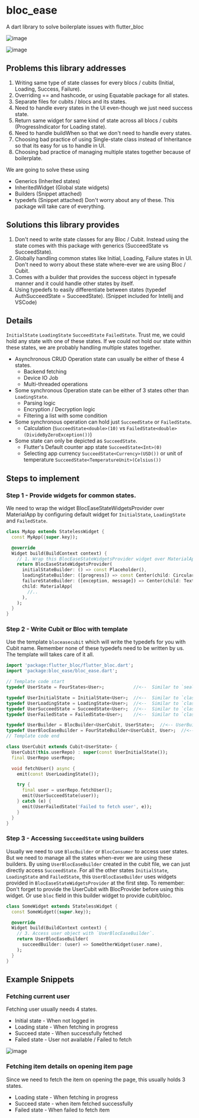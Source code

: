 # bloc_ease
A dart library to solve boilerplate issues with flutter_bloc

![image](https://github.com/Bharathh-Raj/bloc_ease/assets/42716432/80d77660-059e-4828-a94f-a5129ecd58bb)

![image](https://github.com/Bharathh-Raj/bloc_ease/assets/42716432/115729d6-4e51-4b42-9c4c-80ef683cb294)

## Problems this library addresses
1. Writing same type of state classes for every blocs / cubits (Initial, Loading, Success, Failure).
2. Overriding == and hashcode, or using Equatable package for all states.
3. Separate files for cubits / blocs and its states.
4. Need to handle every states in the UI even-though we just need success state.
5. Return same widget for same kind of state across all blocs / cubits (ProgressIndicator for Loading state).
6. Need to handle buildWhen so that we don't need to handle every states.
7. Choosing bad practice of using Single-state class instead of Inheritance so that its easy for us to handle in UI.
8. Choosing bad practice of managing multiple states together because of boilerplate.

We are going to solve these using
- Generics (Inherited states)
- InheritedWidget (Global state widgets)
- Builders (Snippet attached)
- typedefs (Snippet attached)
Don't worry about any of these. This package will take care of everything.

## Solutions this library provides
1. Don't need to write state classes for any Bloc / Cubit. Instead using the state comes with this package with generics (SucceedState<Auth> vs SucceedState<User>).
2. Globally handling common states like Initial, Loading, Failure states in UI. Don't need to worry about these state where-ever we are using Bloc / Cubit.
3. Comes with a builder that provides the success object in typesafe manner and it could handle other states by itself.
4. Using typedefs to easily differentiate between states (typedef AuthSucceedState = SucceedState<Auth>). (Snippet included for Intellij and VSCode)

## Details
`InitialState` `LoadingState` `SucceedState` `FailedState`. Trust me, we could hold any state with one of these states. If we could not hold our state within these states, we are probably handling multiple states together.
- Asynchronous CRUD Operation state can usually be either of these 4 states.
  - Backend fetching
  - Device IO Job
  - Multi-threaded operations
- Some synchronous Operation state can be either of 3 states other than `LoadingState`.
  - Parsing logic
  - Encryption / Decryption logic
  - Filtering a list with some condition
- Some synchronous operation can hold just `SucceedState` or `FailedState`.
  - Calculation (`SucceedState<double>(10)` vs `FailedState<double>(DivideByZeroException())`)
- Some state can only be depicted as `SucceedState`.
  - Flutter's Default counter app state `SucceedState<Int>(0)`
  - Selecting app currency `SucceedState<Currency>(USD())` or unit of temperature `SucceedState<TemperatureUnit>(Celsius())`

## Steps to implement
### Step 1 - Provide widgets for common states.
We need to wrap the widget BlocEaseStateWidgetsProvider over MaterialApp by configuring default widget for `InitialState`, `LoadingState` and `FailedState`.
```dart
class MyApp extends StatelessWidget {
  const MyApp({super.key});

  @override
  Widget build(BuildContext context) {
    // 1. Wrap this BlocEaseStateWidgetsProvider widget over MaterialApp.
    return BlocEaseStateWidgetsProvider(
      initialStateBuilder: () => const Placeholder(),
      loadingStateBuilder: ([progress]) => const Center(child: CircularProgressIndicator()),
      failureStateBuilder: ([exception, message]) => Center(child: Text(message ?? 'Something went wrong!')),
      child: MaterialApp(
        //..
      ),
    );
  }
}
```

### Step 2 - Write Cubit or Bloc with template
Use the template `bloceasecubit` which will write the typedefs for you with Cubit name. Remember none of these typedefs need to be written by us. The template will takes care of it all.
```dart
import 'package:flutter_bloc/flutter_bloc.dart';
import 'package:bloc_ease/bloc_ease.dart';

// Template code start
typedef UserState = FourStates<User>;           //<--  Similar to `sealed class UserState{}`

typedef UserInitialState = InitialState<User>;  //<--  Similar to `class UserInitialState implements UserState{}`
typedef UserLoadingState = LoadingState<User>;  //<--  Similar to `class UserLoadingState implements UserState{...}`
typedef UserSucceedState = SucceedState<User>;  //<--  Similar to `class UserSucceedState implements UserState{...}`
typedef UserFailedState = FailedState<User>;    //<--  Similar to `class UserFailedState implements UserState{...}`

typedef UserBuilder = BlocBuilder<UserCubit, UserState>;  //<-- UserBuilder can be used instead of BlocBuilder<UserCubit, UserState>
typedef UserBlocEaseBuilder = FourStateBuilder<UserCubit, User>;  //<-- UserBlocEaseBuilder automatically handles Initial, Loading, Failed state
// Template code end

class UserCubit extends Cubit<UserState> {
  UserCubit(this.userRepo) : super(const UserInitialState());
  final UserRepo userRepo;

  void fetchUser() async {
    emit(const UserLoadingState());

    try {
      final user = userRepo.fetchUser();
      emit(UserSucceedState(user));
    } catch (e) {
      emit(UserFailedState('Failed to fetch user', e));
    }
  }
}
```

### Step 3 - Accessing `SucceedState` using builders
Usually we need to use `BlocBuilder` or `BlocConsumer` to access user states. But we need to manage all the states when-ever we are using these builders.
By using `UserBlocEaseBuilder` created in the cubit file, we can just directly access `SucceedState`. For all the other states `InitialState`, `LoadingState` and `FailedState`, this `UserBlocEaseBuilder` uses widgets provided in `BlocEaseStateWidgetsProvider` at the first step.
To remember: Don't forget to provide the UserCubit with BlocProvider before using this widget. Or use `bloc` field in this builder widget to provide cubit/bloc. 
```dart
class SomeWidget extends StatelessWidget {
  const SomeWidget({super.key});

  @override
  Widget build(BuildContext context) {
    // 3. Access user object with `UserBlocEaseBuilder`. 
    return UserBlocEaseBuilder(
      succeedBuilder: (user) => SomeOtherWidget(user.name),
    );
  }
}
```




## Example Snippets
### Fetching current user
Fetching user usually needs 4 states.
- Initial state - When not logged in
- Loading state - When fetching in progress
- Succeed state - When successfully fetched
- Failed state - User not available / Failed to fetch

![image](https://github.com/Bharathh-Raj/bloc_ease/assets/42716432/80d77660-059e-4828-a94f-a5129ecd58bb)

### Fetching item details on opening item page
Since we need to fetch the item on opening the page, this usually holds 3 states.
- Loading state - When fetching in progress
- Succeed state - when item fetched successfully
- Failed state - When failed to fetch item






